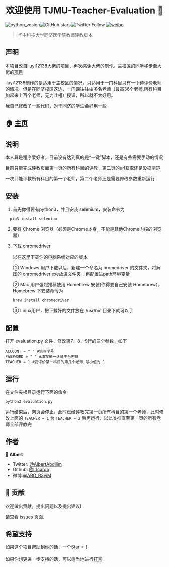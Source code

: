 <div>
<h1 align="center">欢迎使用 TJMU-Teacher-Evaluation 👋</h1>
</div>

![python_vesion](https://img.shields.io/badge/Python-3.5%2B-green.svg)![GitHub stars](https://img.shields.io/github/stars/L1cardo/TJMU-Teacher-Evaluation.svg?style=social)![Twitter Follow](https://img.shields.io/twitter/follow/AlbertAbdilim.svg?label=Follow&style=social)
[![weibo](https://img.shields.io/badge/微博-@ABD_R3yiM-red.svg)](https://www.weibo.com/ABD_R3yiM)

> 华中科技大学同济医学院教师评教脚本

## 声明

本项目改自[liuyi12138](https://github.com/liuyi12138/HustPingJiao)大佬的项目，再次感谢大佬的制作。主校区的同学移步至大佬的[项目](https://github.com/liuyi12138/HustPingJiao)

liuyi12138制作的是适用于主校区的情况，只适用于一门科目只有一个待评价老师的情况。但是在同济校区这边，一门课往往由多名老师（最高36个老师,所有科目加起来上百个老师，无力吐槽）授课，所以就不太好用。

我自己修改了一些代码，对于同济的学生会好用一些

## 🏠 [主页](https://github.com/L1cardo/TJMU-Teacher-Evaluation)

## 说明

本人算是程序爱好者，目前没有达到真的是“一键”脚本，还是有些需要手动的情况

目前只能完成评教页面第一页的所有科目的评教，第二页的url获取还是没搞清楚

一次只能评教所有科目的第一个老师，第二个老师还是需要修改参数重新运行

## 安装

1. 首先你得要有python3，并且安装 selenium，安装命令为

```python
  pip3 install selenium
```

2. 要有 Chrome 浏览器（必须是Chrome本身，不能是其他Chrome内核的浏览器）

3. 下载 chromedriver 
   
   以在[这里](http://npm.taobao.org/mirrors/chromedriver/)下载你的电脑系统对应的版本
   
   ① Windows 用户下载以后，新建一个命名为 hromedriver 的文件夹，将解压的 chromedriver.exe放进文件夹，再配置进path环境变量 
   
   ② Mac 用户强烈推荐使用 Homebrew 安装(你得要自己安装 Homebrew），Homebrew 下安装命令为
   
   ```bash
   brew install chromedriver
   ```
   
   ③ Linux用户，把下载好的文件放在 /usr/bin 目录下就可以了

## 配置

打开 evaluation.py 文件，修改第7、8、9行的三个参数，如下

```
ACCOUNT = " " #填写学号
PASSWORD = " " #填写统一认证平台密码
TEACHER = 1 #要评价某一科目的第几个老师,最小值为 1
```

## 运行

在文件夹根目录运行下面的命令 

```python
python3 evaluation.py
```

运行结束后，网页会停止，此时已经评教完第一页所有科目的第一个老师，此时修改上面的 `TEACHER = 1` 为 `TEACHER = 2` 后再运行，以此类推直至第一页的所有老师全部评教完

## 作者

👤 **Albert**

* Twitter: [@AlbertAbdilim](https://twitter.com/AlbertAbdilim)
* Github: [@L1cardo](https://github.com/L1cardo)
* 微博:[@ABD_R3yiM](https://www.weibo.com/ABD_R3yiM)

## 🤝 贡献

欢迎做出贡献，提出问题以及提出建议!

请查看 [issues](https://github.com/L1cardo/TJMU-Teacher-Evaluation/issues) 页面.

## 希望支持

如果这个项目帮助到你的话，一个Star ⭐️！

如果你想更进一步支持的话，可以适当地进行[打赏](https://github.com/L1cardo/images/raw/master/IMG_0222.JPG)
